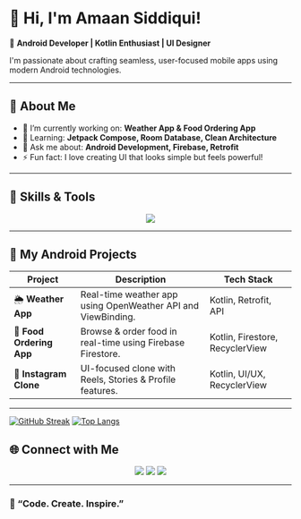 


# 👋 Hi, I'm Amaan Siddiqui!

🎯 **Android Developer | Kotlin Enthusiast | UI Designer**

I'm passionate about crafting seamless, user-focused mobile apps using modern Android technologies.

---

## 🚀 About Me
- 🔭 I’m currently working on: **Weather App & Food Ordering App**
- 🌱 Learning: **Jetpack Compose, Room Database, Clean Architecture**
- 💬 Ask me about: **Android Development, Firebase, Retrofit**
- ⚡ Fun fact: I love creating UI that looks simple but feels powerful!

---

## 🧠 Skills & Tools
<p align="center">
  <img src="https://skillicons.dev/icons?i=kotlin,androidstudio,firebase,github,git,postman,vscode,figma,html,css" />
</p>

---

## 📱 My Android Projects
| Project | Description | Tech Stack |
|----------|--------------|-------------|
| 🌦️ **Weather App** | Real-time weather app using OpenWeather API and ViewBinding. | Kotlin, Retrofit, API |
| 🍔 **Food Ordering App** | Browse & order food in real-time using Firebase Firestore. | Kotlin, Firestore, RecyclerView |
| 📸 **Instagram Clone** | UI-focused clone with Reels, Stories & Profile features. | Kotlin, UI/UX, RecyclerView |

---
[![GitHub Streak](https://streak-stats.demolab.com/?user=AmaanSiddiqui11&theme=highcontrast)](https://git.io/streak-stats)
[![Top Langs](https://github-readme-stats.vercel.app/api/top-langs/?username=AmaanSiddiqui11&layout=compact&theme=tokyonight)](https://github.com/anuraghazra/github-readme-stats)


## 🌐 Connect with Me
<p align="center">
  <a href="https://www.linkedin.com/in/amaan-qazi-1ab250317"><img src="https://img.shields.io/badge/LinkedIn-0077B5?logo=linkedin&logoColor=white" /></a>
  <a href="https://github.com/AmaanSiddiqui11"><img src="https://img.shields.io/badge/GitHub-100000?logo=github&logoColor=white" /></a>
  <a href="mailto:qaziamaan67@gmail.com"><img src="https://img.shields.io/badge/Email-D14836?logo=gmail&logoColor=white" /></a>
</p>

---

### 🖤 “Code. Create. Inspire.”
